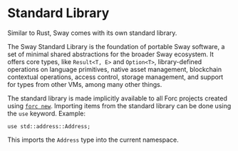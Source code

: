 # Standard Library

Similar to Rust, Sway comes with its own standard library.

The Sway Standard Library is the foundation of portable Sway software, a set of minimal shared abstractions for the broader Sway ecosystem. It offers core types, like `Result<T, E>` and `Option<T>`, library-defined operations on language primitives, native asset management, blockchain contextual operations, access control, storage management, and support for types from other VMs, among many other things.

The standard library is made implicitly available to all Forc projects created using [`forc new`](../forc/commands/forc_new.md). Importing items from the standard library can be done using the `use` keyword. Example:

```sway
use std::address::Address;
```

This imports the `Address` type into the current namespace.
